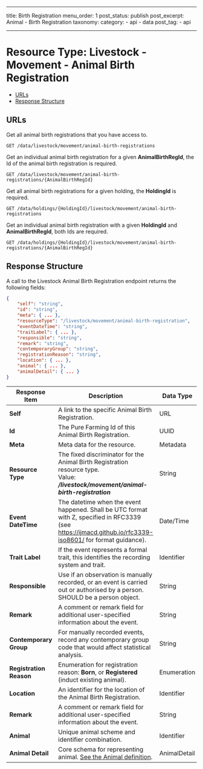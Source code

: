 ﻿---

title: Birth Registration
menu_order: 1
post_status: publish
post_excerpt: Animal - Birth Registration
taxonomy:
    category:
        - api
        - data
    post_tag:
        - api

---

# Resource Type: Livestock - Movement - Animal Birth Registration 

 - [URLs](#URLs)
 - [Response Structure](#response-structure)


## URLs

Get all animal birth registrations that you have access to.

```
GET /data/livestock/movement/animal-birth-registrations
```
    
Get an individual animal birth registration for a given **AnimalBirthRegId**, the Id of the animal birth registration is required.
```
GET /data/livestock/movement/animal-birth-registrations/{AnimalBirthRegId}
```

Get all animal birth registrations for a given holding, the **HoldingId** is required.

```
GET /data/holdings/{HoldingId}/livestock/movement/animal-birth-registrations
```

Get an individual animal birth registration with a given **HoldingId** and **AnimalBirthRegId**, both Ids are required.
```
GET /data/holdings/{HoldingId}/livestock/movement/animal-birth-registrations/{AnimalBirthRegId}
```

## Response Structure

A call to the Livestock Animal Birth Registration endpoint returns the following fields:
```json
{
	"self": "string",
	"id": "string",
	"meta": { ... },
    "resourceType": "/livestock/movement/animal-birth-registration",
    "eventDateTime": "string",
    "traitLabel": { ... },
    "responsible": "string",
    "remark": "string",
    "contemporaryGroup": "string",
    "registrationReason": "string",
    "location": { ... },
    "animal": { ... },
    "animalDetail": { ... }
}
```

|Response Item   |Description                    |Data Type                    |
|----------------|-------------------------------|-----------------------------|
|**Self**        |A link to the specific Animal Birth Registration.         |URL             |
|**Id**          |The Pure Farming Id of this Animal Birth Registration.    |UUID            |
|**Meta**        |Meta data for the resource.                               |Metadata        |
|**Resource Type**|The fixed discriminator for the Animal Birth Registration resource type. <br/>Value: ***/livestock/movement/animal-birth-registration***    |String|
|**Event DateTime** |The datetime when the event happened. Shall be UTC format with Z, specified in RFC3339 (see https://ijmacd.github.io/rfc3339-iso8601/ for format guidance).|Date/Time|
|**Trait Label**|If the event represents a formal trait, this identifies the recording system and trait. |Identifier|
|**Responsible**|Use if an observation is manually recorded, or an event is carried out or authorised by a person. SHOULD be a person object.    |String |
|**Remark**|A comment or remark field for additional user-specified information about the event.|String |
|**Contemporary Group**|For manually recorded events, record any contemporary group code that would affect statistical analysis. |String |
|**Registration Reason**|Enumeration for registration reason: **Born**, or **Registered** (induct existing animal).|Enumeration|
|**Location**|An identifier for the location of the Animal Birth Registration. |Identifier|
|**Remark**|A comment or remark field for additional user-specified information about the event.|String |
|**Animal**|Unique animal scheme and identifier combination.|Identifier|
|**Animal Detail**|Core schema for representing animal. [See the Animal definition](/animal). |AnimalDetail|
